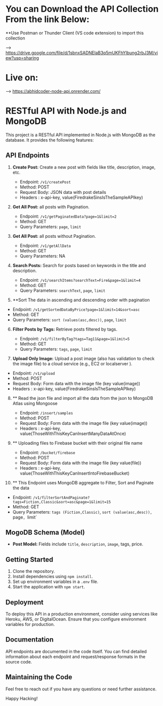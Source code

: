 # You can Download the API Collection From the link Below:

**Use Postman or Thunder Client (VS code extension) to import this collection

--> https://drive.google.com/file/d/1sbnxSADNElaB3q5mUKFhYlbung2rbJ3M/view?usp=sharing

# Live on:

--> https://abhidcoder-node-api.onrender.com/


# RESTful API with Node.js and MongoDB

This project is a RESTful API implemented in Node.js with MongoDB as the database.
It provides the following features:

## API Endpoints


1. **Create Post:** Create a new post with fields like title, description, image, etc.

   - Endpoint: `/v1/createPost`
   - Method: POST
   - Request Body: JSON data with post details
   - Headers : x-api-key, value(FiredrakeSinsIsTheSampleAPIkey)

2. **Get All Post:** all posts with Pagination.

    - Endpoint: `/v1/getPaginatedData?page=1&limit=2`
    - Method: GET
    - Query Parameters: `page`, `limit`

3. **Get All Post:** all posts without Pagination.

    - Endpoint: `/v1/getAllData`
    - Method: GET
    - Query Parameters: NA

4. **Search Posts:** Search for posts based on keywords in the title and description.

   - Endpoint: `/v1/searchItems?searchText=Fire&page=1&limit=4`
   - Method: GET
   - Query Parameters: `searchText`, `page`, `limit`


5. **Sort The data in ascending and descending order with pagination

 - Endpoint: `/v1/getSortedDataByPrice?page=1&limit=14&sort=asc`
 - Method: GET
 - Query Parameters: `sort (values(asc,desc))`, `page`, `limit`

6. **Filter Posts by Tags:** Retrieve posts filtered by tags.

   - Endpoint: `/v1/filterByTag?tags=Tag11&page=1&limit=5`
   - Method: GET
   - Query Parameters: `tags`, `page`, `limit`

7.  **Upload Only Image:** Upload a post image (also has validation to check the image file) to a cloud service (e.g., EC2 or localserver ).

   - Endpoint: `/v1/upload`
   - Method: POST
   - Request Body: Form data with the image file (key value(image))
   - Headers : x-api-key, value(FiredrakeSinsIsTheSampleAPIkey)

8. ** Read the json file and import all the data from the json to MongoDB Atlas using Mongoose

   - Endpoint: `/insert/samples`
   - Method: POST
   - Request Body: Form data with the image file (key value(image))
   - Headers : x-api-key, value(ThoseWithThisKeyCanInsertManyDataAtOnce)

9. ** Uploading files to Firebase bucket with their original file name

   - Endpoint: `/bucket/firebase`
   - Method: POST
   - Request Body: Form data with the image file (key value(file))
   - Headers : x-api-key, value(ThoseWithThisKeyCanInsertIntoFirebaseBucket)


10. ** This Endpoint uses MongoDB aggregate to Filter, Sort and Paginate the data

   - Endpoint: `/v1/filterSortAndPaginate?tags=Fiction,Classic&sort=asc&page=1&limit=15`
   - Method: GET
   - Query Parameters: `tags (Fiction,Classic)`, `sort (value(asc,desc)), `page`, `limit`






   
## MogoDB Schema (Model)

- **Post Model:** Fields include `title`, `description`, `image`, tags, price.

## Getting Started

1. Clone the repository.
2. Install dependencies using `npm install`.
3. Set up environment variables in a `.env` file.
4. Start the application with `npm start`.

## Deployment

To deploy this API in a production environment, consider using services like Heroku, AWS, or DigitalOcean.
Ensure that you configure environment variables for production.

## Documentation

API endpoints are documented in the code itself. 
You can find detailed information about each endpoint and request/response formats in the source code.

## Maintaining the Code

Feel free to reach out if you have any questions or need further assistance.



Happy Hacking!

